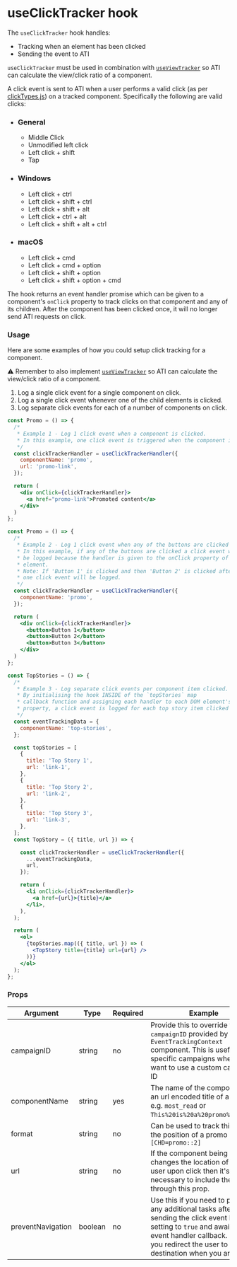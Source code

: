 # useClickTracker hook

The `useClickTracker` hook handles:

- Tracking when an element has been clicked
- Sending the event to ATI

`useClickTracker` must be used in combination with [`useViewTracker`](https://github.com/bbc/simorgh/blob/latest/src/app/hooks/useViewTracker/index.jsx) so ATI can calculate the view/click ratio of a component.

A click event is sent to ATI when a user performs a valid click (as per [clickTypes.js](./clickTypes.js)) on a tracked component. Specifically the following are valid clicks:

- ### General
  - Middle Click
  - Unmodified left click
  - Left click + shift
  - Tap
- ### Windows
  - Left click + ctrl
  - Left click + shift + ctrl
  - Left click + shift + alt
  - Left click + ctrl + alt
  - Left click + shift + alt + ctrl
- ### macOS
  - Left click + cmd
  - Left click + cmd + option
  - Left click + shift + option
  - Left click + shift + option + cmd

The hook returns an event handler promise which can be given to a component's `onClick` property to track clicks on that component and any of its children. After the component has been clicked once, it will no longer send ATI requests on click.

### Usage

Here are some examples of how you could setup click tracking for a component.

⚠️ Remember to also implement [`useViewTracker`](https://github.com/bbc/simorgh/blob/latest/src/app/hooks/useViewTracker/index.jsx) so ATI can calculate the view/click ratio of a component.

1. Log a single click event for a single component on click.
2. Log a single click event whenever one of the child elements is clicked.
3. Log separate click events for each of a number of components on click.

```jsx
const Promo = () => {
  /*
   * Example 1 - Log 1 click event when a component is clicked.
   * In this example, one click event is triggered when the component is clicked.
   */
  const clickTrackerHandler = useClickTrackerHandler({
    componentName: 'promo',
    url: 'promo-link',
  });

  return (
    <div onClick={clickTrackerHandler}>
      <a href="promo-link">Promoted content</a>
    </div>
  )
};

const Promo = () => {
  /*
   * Example 2 - Log 1 click event when any of the buttons are clicked
   * In this example, if any of the buttons are clicked a click event will
   * be logged because the handler is given to the onClick property of the parent
   * element.
   * Note: If 'Button 1' is clicked and then 'Button 2' is clicked afterwards, only
   * one click event will be logged.
   */
  const clickTrackerHandler = useClickTrackerHandler({
    componentName: 'promo',
  });

  return (
    <div onClick={clickTrackerHandler}>
      <button>Button 1</button>
      <button>Button 2</button>
      <button>Button 3</button>
    </div>
  )
};

const TopStories = () => {
  /*
   * Example 3 - Log separate click events per component item clicked.
   * By initialising the hook INSIDE of the `topStories` map
   * callback function and assigning each handler to each DOM element's onClick
   * property, a click event is logged for each top story item clicked
   */
  const eventTrackingData = {
    componentName: 'top-stories',
  };

  const topStories = [
    {
      title: 'Top Story 1',
      url: 'link-1',
    },
    {
      title: 'Top Story 2',
      url: 'link-2',
    },
    {
      title: 'Top Story 3',
      url: 'link-3',
    },
  ];
  const TopStory = ({ title, url }) => {

    const clickTrackerHandler = useClickTrackerHandler({
      ...eventTrackingData,
      url,
    });

    return (
      <li onClick={clickTrackerHandler}>
        <a href={url}>{title}</a>
      </li>,
    ),
  );

  return (
    <ol>
      {topStories.map(({ title, url }) => (
        <TopStory title={title} url={url} />
      ))}
    </ol>
  );
};
```

### Props

| Argument          | Type    | Required | Example                                                                                                                                                                                                              |
| ----------------- | ------- | -------- | -------------------------------------------------------------------------------------------------------------------------------------------------------------------------------------------------------------------- |
| campaignID        | string  | no       | Provide this to override the `campaignID` provided by the `EventTrackingContext` component. This is useful for specific campaigns where you want to use a custom campaign ID                                         |
| componentName     | string  | yes      | The name of the component or an url encoded title of a promo e.g. `most_read` or `This%20is%20a%20promo%20title`.                                                                                                    |
| format            | string  | no       | Can be used to track things like the position of a promo e.g. `[CHD=promo::2]`                                                                                                                                       |
| url               | string  | no       | If the component being tracked changes the location of the user upon click then it's necessary to include the URL through this prop.                                                                                 |
| preventNavigation | boolean | no       | Use this if you need to perform any additional tasks after sending the click event by setting to `true` and awaiting the event handler callback. Ensure you redirect the user to their destination when you are done |
